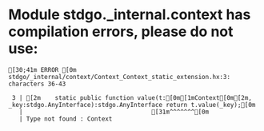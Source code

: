 # Module stdgo._internal.context has compilation errors, please do not use:
```
[30;41m ERROR [0m stdgo/_internal/context/Context_Context_static_extension.hx:3: characters 36-43

 3 | [2m    static public function value(t:[0m[1mContext[0m[2m, _key:stdgo.AnyInterface):stdgo.AnyInterface return t.value(_key);[0m
   |                                    [31m^^^^^^^[0m
   | Type not found : Context


```

